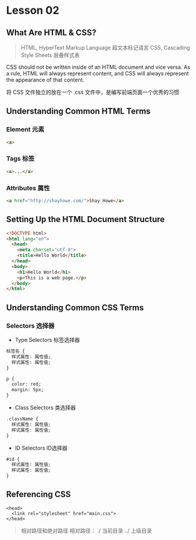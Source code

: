 # Lesson 02

## What Are HTML & CSS?

> HTML, HyperText Markup Language 超文本标记语言
> CSS, Cascading Style Sheets 层叠样式表

CSS should not be written inside of an HTML document and vice versa. As a rule, HTML will always represent content, and CSS will always represent the appearance of that content.

将 CSS 文件独立的放在一个 .css 文件中，是编写前端页面一个优秀的习惯

## Understanding Common HTML Terms

### Element 元素


```html
<a>
```

### Tags 标签

```html
<a>...</a>
```

### Attributes 属性

```html
<a href="http://shayhowe.com/">Shay Howe</a>
```
## Setting Up the HTML Document Structure



```html
<!DOCTYPE html>
<html lang="en">
  <head>
    <meta charset="utf-8">
    <title>Hello World</title>
  </head>
  <body>
    <h1>Hello World</h1>
    <p>This is a web page.</p>
  </body>
</html>

```

## Understanding Common CSS Terms

### Selectors 选择器

* Type Selectors 标签选择器

```html
标签名 {
  样式属性: 属性值;
  样式属性: 属性值;
}

p {
  color: red;
  margin: 5px;
}

```

* Class Selectors 类选择器

```html
.className {
  样式属性: 属性值;
  样式属性: 属性值;
}
```

* ID Selectors ID选择器

```html
#id {
  样式属性: 属性值;
  样式属性: 属性值;
}
```


## Referencing CSS

```
<head>
  <link rel="stylesheet" href="main.css">
</head>

```

> 相对路径和绝对路径
> 相对路径： ./ 当前目录 ../ 上级目录










